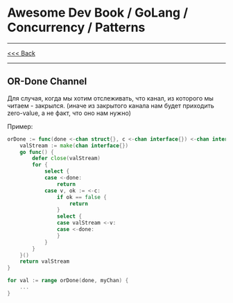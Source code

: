 # Awesome Dev Book / GoLang / Concurrency / Patterns

***
[<<< Back](awesome-dev-book/book/Язык%20Go/Конкурентность/Паттерны/INDEX.md)
***

## OR-Done Channel

Для случая, когда мы хотим отслеживать, что канал, из которого мы читаем - закрылся.
(иначе из закрытого канала нам будет приходить zero-value, а не факт, что оно нам нужно)

Пример: 

```go
orDone := func(done <-chan struct{}, c <-chan interface{}) <-chan interface{} {
	valStream := make(chan interface{})
	go func() {
		defer close(valStream)
		for {
			select {
			case <-done:
				return
			case v, ok := <-c:
				if ok == false {
					return
				}
				select {
				case valStream <-v:
				case <-done:
				}
			}
		}
	}()
	return valStream
}

for val := range orDone(done, myChan) {
	...
}

```

